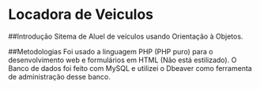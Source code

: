 # Locadora de Veiculos

##Introdução
Sitema de Aluel de veículos usando Orientação à Objetos.

##Metodologias
Foi usado a linguagem PHP (PHP puro) para o desenvolvimento web e formulários em HTML (Não está estilizado). O Banco de dados foi feito com MySQL e utilizei o Dbeaver como ferramenta de administração desse banco. 
